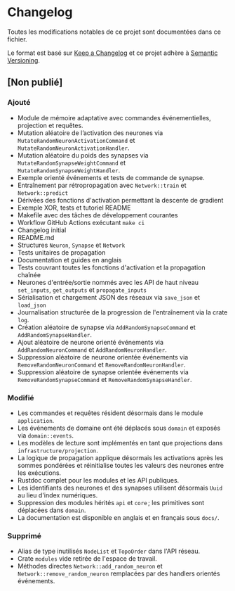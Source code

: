 # Changelog

Toutes les modifications notables de ce projet sont documentées dans ce fichier.

Le format est basé sur [Keep a Changelog](https://keepachangelog.com/en/1.1.0/)
et ce projet adhère à [Semantic Versioning](https://semver.org/spec/v2.0.0.html).

## [Non publié]
### Ajouté
- Module de mémoire adaptative avec commandes événementielles, projection et requêtes.
- Mutation aléatoire de l’activation des neurones via `MutateRandomNeuronActivationCommand` et `MutateRandomNeuronActivationHandler`.
- Mutation aléatoire du poids des synapses via `MutateRandomSynapseWeightCommand` et `MutateRandomSynapseWeightHandler`.
- Exemple orienté événements et tests de commande de synapse.
- Entraînement par rétropropagation avec `Network::train` et `Network::predict`
- Dérivées des fonctions d'activation permettant la descente de gradient
- Exemple XOR, tests et tutoriel README
- Makefile avec des tâches de développement courantes
- Workflow GitHub Actions exécutant `make ci`
- Changelog initial
- README.md
- Structures `Neuron`, `Synapse` et `Network`
- Tests unitaires de propagation
- Documentation et guides en anglais
- Tests couvrant toutes les fonctions d'activation et la propagation chaînée
- Neurones d'entrée/sortie nommés avec les API de haut niveau `set_inputs`, `get_outputs` et `propagate_inputs`
- Sérialisation et chargement JSON des réseaux via `save_json` et `load_json`
- Journalisation structurée de la progression de l'entraînement via la crate `log`.
- Création aléatoire de synapse via `AddRandomSynapseCommand` et `AddRandomSynapseHandler`.
- Ajout aléatoire de neurone orienté événements via `AddRandomNeuronCommand` et
  `AddRandomNeuronHandler`.
- Suppression aléatoire de neurone orientée événements via `RemoveRandomNeuronCommand` et
  `RemoveRandomNeuronHandler`.
- Suppression aléatoire de synapse orientée événements via `RemoveRandomSynapseCommand` et
  `RemoveRandomSynapseHandler`.
### Modifié
- Les commandes et requêtes résident désormais dans le module `application`.
- Les événements de domaine ont été déplacés sous `domain` et exposés via `domain::events`.
- Les modèles de lecture sont implémentés en tant que projections dans `infrastructure/projection`.
- La logique de propagation applique désormais les activations après les sommes pondérées et réinitialise toutes les valeurs des neurones entre les exécutions.
- Rustdoc complet pour les modules et les API publiques.
- Les identifiants des neurones et des synapses utilisent désormais `Uuid` au lieu d'index numériques.
- Suppression des modules hérités `api` et `core` ; les primitives sont déplacées dans `domain`.
- La documentation est disponible en anglais et en français sous `docs/`.
### Supprimé
- Alias de type inutilisés `NodeList` et `TopoOrder` dans l'API réseau.
- Crate `modules` vide retirée de l'espace de travail.
- Méthodes directes `Network::add_random_neuron` et `Network::remove_random_neuron`
  remplacées par des handlers orientés événements.
